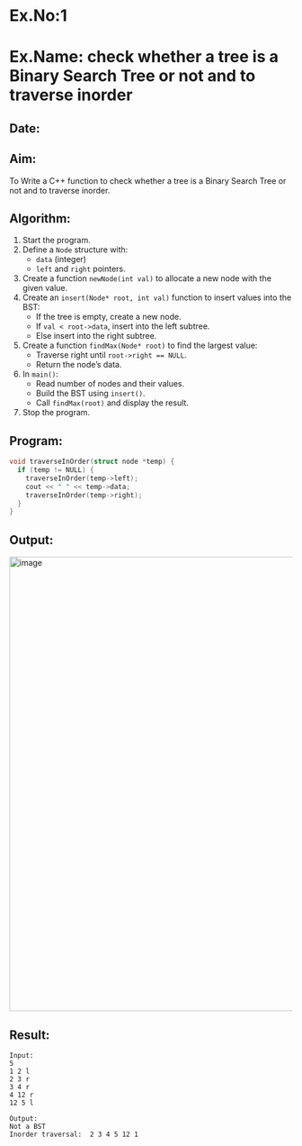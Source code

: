 # Ex.No:1  
# Ex.Name: check whether a tree is a Binary Search Tree or not and to traverse inorder  

## Date:  

## Aim:  
To Write a C++ function to check whether a tree is a Binary Search Tree or not and to traverse inorder.  

## Algorithm:  
1. Start the program.  
2. Define a `Node` structure with:  
   - `data` (integer)  
   - `left` and `right` pointers.  
3. Create a function `newNode(int val)` to allocate a new node with the given value.  
4. Create an `insert(Node* root, int val)` function to insert values into the BST:  
   - If the tree is empty, create a new node.  
   - If `val < root->data`, insert into the left subtree.  
   - Else insert into the right subtree.  
5. Create a function `findMax(Node* root)` to find the largest value:  
   - Traverse right until `root->right == NULL`.  
   - Return the node’s data.  
6. In `main()`:  
   - Read number of nodes and their values.  
   - Build the BST using `insert()`.  
   - Call `findMax(root)` and display the result.  
7. Stop the program.  

## Program:
```cpp
void traverseInOrder(struct node *temp) {
  if (temp != NULL) {
    traverseInOrder(temp->left);
    cout << " " << temp->data;
    traverseInOrder(temp->right);
  }
}
```

## Output:
<img width="1237" height="807" alt="image" src="https://github.com/user-attachments/assets/a7a289ce-7de3-436c-a9d7-9d7c306afa00" />

## Result:
```
Input:
5
1 2 l
2 3 r
3 4 r
4 12 r
12 5 l

Output:
Not a BST
Inorder traversal:  2 3 4 5 12 1
```
